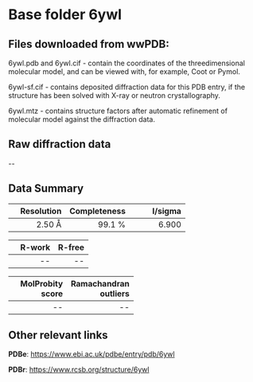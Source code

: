 # Base folder 6ywl

## Files downloaded from wwPDB:

6ywl.pdb and 6ywl.cif - contain the coordinates of the threedimensional molecular model, and can be viewed with, for example, Coot or Pymol.

6ywl-sf.cif - contains deposited diffraction data for this PDB entry, if the structure has been solved with X-ray or neutron crystallography.

6ywl.mtz - contains structure factors after automatic refinement of molecular model against the diffraction data.

## Raw diffraction data

--<br> 

## Data Summary
|   | Resolution | Completeness| I/sigma |
|---|-------------:|----------------:|--------------:|
|   |2.50 Å|99.1  %|<img width=50/>6.900|

|   | **R-work**| **R-free**   
|---|-------------:|----------------:|           
||--|--|

|   |**MolProbity<br>score**| **Ramachandran<br>outliers** 
|---|-------------:|----------------:|
||--|--|

 

 

## Other relevant links 
**PDBe**:  https://www.ebi.ac.uk/pdbe/entry/pdb/6ywl
 
**PDBr**: https://www.rcsb.org/structure/6ywl 

